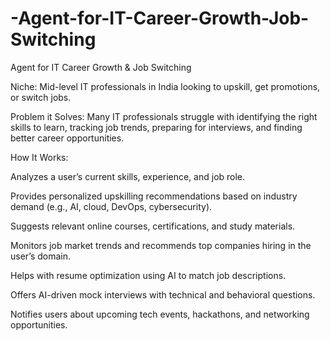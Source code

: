 # -Agent-for-IT-Career-Growth-Job-Switching
 Agent for IT Career Growth &amp; Job Switching



Niche: Mid-level IT professionals in India looking to upskill, get promotions, or switch jobs.

Problem it Solves: Many IT professionals struggle with identifying the right skills to learn, tracking job trends, preparing for interviews, and finding better career opportunities.

How It Works:

Analyzes a user’s current skills, experience, and job role.

Provides personalized upskilling recommendations based on industry demand (e.g., AI, cloud, DevOps, cybersecurity).

Suggests relevant online courses, certifications, and study materials.

Monitors job market trends and recommends top companies hiring in the user’s domain.

Helps with resume optimization using AI to match job descriptions.

Offers AI-driven mock interviews with technical and behavioral questions.

Notifies users about upcoming tech events, hackathons, and networking opportunities.
